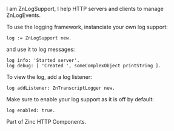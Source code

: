 I am ZnLogSupport, I help HTTP servers and clients to manage ZnLogEvents.

To use the logging framework, instanciate your own log support: 

	log := ZnLogSupport new.

and use it to log messages:

	log info: 'Started server'.
	log debug: [ 'Created ', someComplexObject printString ].

To view the log, add a log listener:

	log addListener: ZnTranscriptLogger new.
	
Make sure to enable your log support as it is off by default:

	log enabled: true.

Part of Zinc HTTP Components.